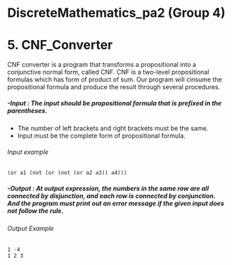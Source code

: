 # DiscreteMathematics_pa2 (Group 4)

# 5. CNF_Converter
 CNF converter is a program that transforms a propositional into a conjunctive normal form, called CNF. CNF is a two-level propositional formulas which has form of product of sum. Our program will cinsume the propositional formula and produce the result through several procedures.
##### -Input : The input should be propositional formula that is prefixed in the parentheses.
* The number of left brackets and right brackets must be the same.
* Input must be the complete form of propositional formula.

###### Input example
    (or a1 (not (or (not (or a2 a3)) a4)))

##### -Output : At output expression, the numbers in the same row are all connected by disjunction, and each row is connected by conjunction. And the program must print out an error message if the given input does not follow the rule.

###### Output Example
    1 -4
    1 2 3   
